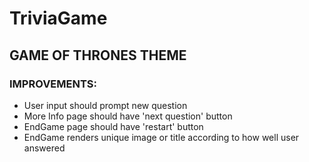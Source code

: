 # TriviaGame

## GAME OF THRONES THEME

### IMPROVEMENTS:
* User input should prompt new question
* More Info page should have 'next question' button
* EndGame page should have 'restart' button
* EndGame renders unique image or title according to how well user answered


